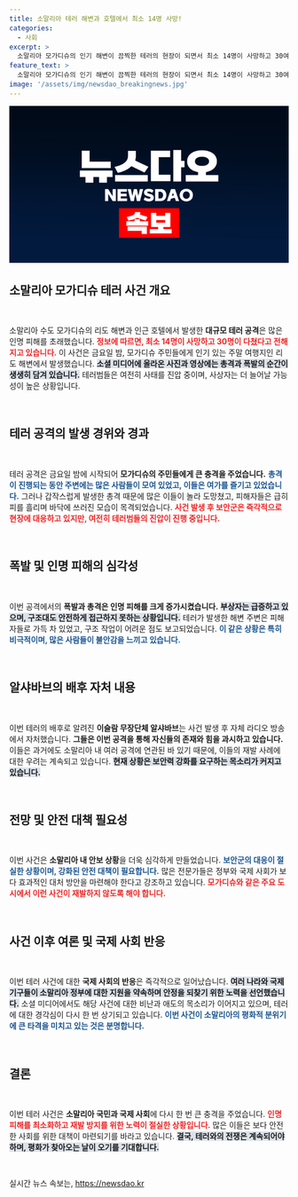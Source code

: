 ```yaml
---
title: 소말리아 테러 해변과 호텔에서 최소 14명 사망!
categories:
  - 사회
excerpt: >
  소말리아 모가디슈의 인기 해변이 끔찍한 테러의 현장이 되면서 최소 14명이 사망하고 30여명이 부상했습니다. 해변과 호텔에서 발생한 총격과 폭발로 시민들이 공포에 질려 도망치는 모습이 담긴 영상이 충격을 안깁니다. 테러배후로 알샤바브가 지목되고, 상황은 여전히 진행 중입니다.
feature_text: >
  소말리아 모가디슈의 인기 해변이 끔찍한 테러의 현장이 되면서 최소 14명이 사망하고 30여명이 부상했습니다. 해변과 호텔에서 발생한 총격과 폭발로 시민들이 공포에 질려 도망치는 모습이 담긴 영상이 충격을 안깁니다. 테러배후로 알샤바브가 지목되고, 상황은 여전히 진행 중입니다.
image: '/assets/img/newsdao_breakingnews.jpg'
---
```


<p><img src="/assets/img/newsdao_breakingnews.jpg" alt="bookingtag 속보" /></p>

<h2 data-ke-size="size26">소말리아 모가디슈 테러 사건 개요</h2>

<p data-ke-size="size16">&nbsp;</p>

<p>소말리아 수도 모가디슈의 리도 해변과 인근 호텔에서 발생한 <strong>대규모 테러 공격</strong>은 많은 인명 피해를 초래했습니다. <b><span style="color: #ee2323;">정보에 따르면, 최소 14명이 사망하고 30명이 다쳤다고 전해지고 있습니다.</span></b> 이 사건은 금요일 밤, 모가디슈 주민들에게 인기 있는 주말 여행지인 리도 해변에서 발생했습니다. <b><span style="background-color: #21538527;">소셜 미디어에 올라온 사진과 영상에는 총격과 폭발의 순간이 생생히 담겨 있습니다.</span></b> 테러범들은 여전히 사태를 진압 중이며, 사상자는 더 늘어날 가능성이 높은 상황입니다. </p>

<p data-ke-size="size16">&nbsp;</p>

<h2 data-ke-size="size26">테러 공격의 발생 경위와 경과</h2>

<p data-ke-size="size16">&nbsp;</p>

<p>테러 공격은 금요일 밤에 시작되어 <strong>모가디슈의 주민들에게 큰 충격을 주었습니다.</strong> <b><span style="color: #1a5490;">총격이 진행되는 동안 주변에는 많은 사람들이 모여 있었고, 이들은 여가를 즐기고 있었습니다.</span></b> 그러나 갑작스럽게 발생한 총격 때문에 많은 이들이 놀라 도망쳤고, 피해자들은 급히 피를 흘리며 바닥에 쓰러진 모습이 목격되었습니다. <b><span style="color: #ee2323;">사건 발생 후 보안군은 즉각적으로 현장에 대응하고 있지만, 여전히 테러범들의 진압이 진행 중입니다.</span></b> </p>

<p data-ke-size="size16">&nbsp;</p>

<h2 data-ke-size="size26">폭발 및 인명 피해의 심각성</h2>

<p data-ke-size="size16">&nbsp;</p>

<p>이번 공격에서의 <strong>폭발과 총격은 인명 피해를 크게 증가시켰습니다.</strong> <b><span style="background-color: #21538527;">부상자는 급증하고 있으며, 구조대도 안전하게 접근하지 못하는 상황입니다.</span></b> 테러가 발생한 해변 주변은 피해자들로 가득 차 있었고, 구조 작업이 어려운 점도 보고되었습니다. <b><span style="color: #1a5490;">이 같은 상황은 특히 비극적이며, 많은 사람들이 불안감을 느끼고 있습니다.</span></b> </p>

<p data-ke-size="size16">&nbsp;</p>

<h2 data-ke-size="size26">알샤바브의 배후 자처 내용</h2>

<p data-ke-size="size16">&nbsp;</p>

<p>이번 테러의 배후로 알려진 <strong>이슬람 무장단체 알샤바브</strong>는 사건 발생 후 자체 라디오 방송에서 자처했습니다. <b><span style="ee2323;">그들은 이번 공격을 통해 자신들의 존재와 힘을 과시하고 있습니다.</span></b> 이들은 과거에도 소말리아 내 여러 공격에 연관된 바 있기 때문에, 이들의 재발 사례에 대한 우려는 계속되고 있습니다. <b><span style="background-color: #21538527;">현재 상황은 보안력 강화를 요구하는 목소리가 커지고 있습니다.</span></b> </p>

<p data-ke-size="size16">&nbsp;</p>

<h2 data-ke-size="size26">전망 및 안전 대책 필요성</h2>

<p data-ke-size="size16">&nbsp;</p>

<p>이번 사건은 <strong>소말리아 내 안보 상황</strong>을 더욱 심각하게 만들었습니다. <b><span style="color: #1a5490;">보안군의 대응이 절실한 상황이며, 강화된 안전 대책이 필요합니다.</span></b> 많은 전문가들은 정부와 국제 사회가 보다 효과적인 대처 방안을 마련해야 한다고 강조하고 있습니다. <b><span style="color: #ee2323;">모가디슈와 같은 주요 도시에서 이런 사건이 재발하지 않도록 해야 합니다.</span></b> </p>

<p data-ke-size="size16">&nbsp;</p>

<h2 data-ke-size="size26">사건 이후 여론 및 국제 사회 반응</h2>

<p data-ke-size="size16">&nbsp;</p>

<p>이번 테러 사건에 대한 <strong>국제 사회의 반응</strong>은 즉각적으로 일어났습니다. <b><span style="background-color: #21538527;">여러 나라와 국제 기구들이 소말리아 정부에 대한 지원을 약속하며 안정을 되찾기 위한 노력을 선언했습니다.</span></b> 소셜 미디어에서도 해당 사건에 대한 비난과 애도의 목소리가 이어지고 있으며, 테러에 대한 경각심이 다시 한 번 상기되고 있습니다. <b><span style="color: #1a5490;">이번 사건이 소말리아의 평화적 분위기에 큰 타격을 미치고 있는 것은 분명합니다.</span></b> </p>

<p data-ke-size="size16">&nbsp;</p>

<h2 data-ke-size="size26">결론</h2>

<p data-ke-size="size16">&nbsp;</p>

<p>이번 테러 사건은 <strong>소말리아 국민과 국제 사회</strong>에 다시 한 번 큰 충격을 주었습니다. <b><span style="color: #ee2323;">인명 피해를 최소화하고 재발 방지를 위한 노력이 절실한 상황입니다.</span></b> 많은 이들은 보다 안전한 사회를 위한 대책이 마련되기를 바라고 있습니다. <b><span style="background-color: #21538527;">결국, 테러와의 전쟁은 계속되어야 하며, 평화가 찾아오는 날이 오기를 기대합니다.</span></b> </p>

<p data-ke-size="size16">&nbsp;</p>
실시간 뉴스 속보는, <a href="https://newsdao.kr" rel="dofollow">https://newsdao.kr</a>


